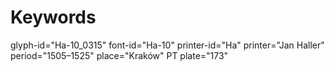 # Keywords
glyph-id="Ha-10_0315"
font-id="Ha-10"
printer-id="Ha"
printer="Jan Haller"
period="1505–1525"
place="Kraków"
PT plate="173"
